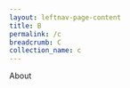 ```yaml
---
layout: leftnav-page-content
title: B
permalink: /c
breadcrumb: C
collection_name: c
---
```

About

